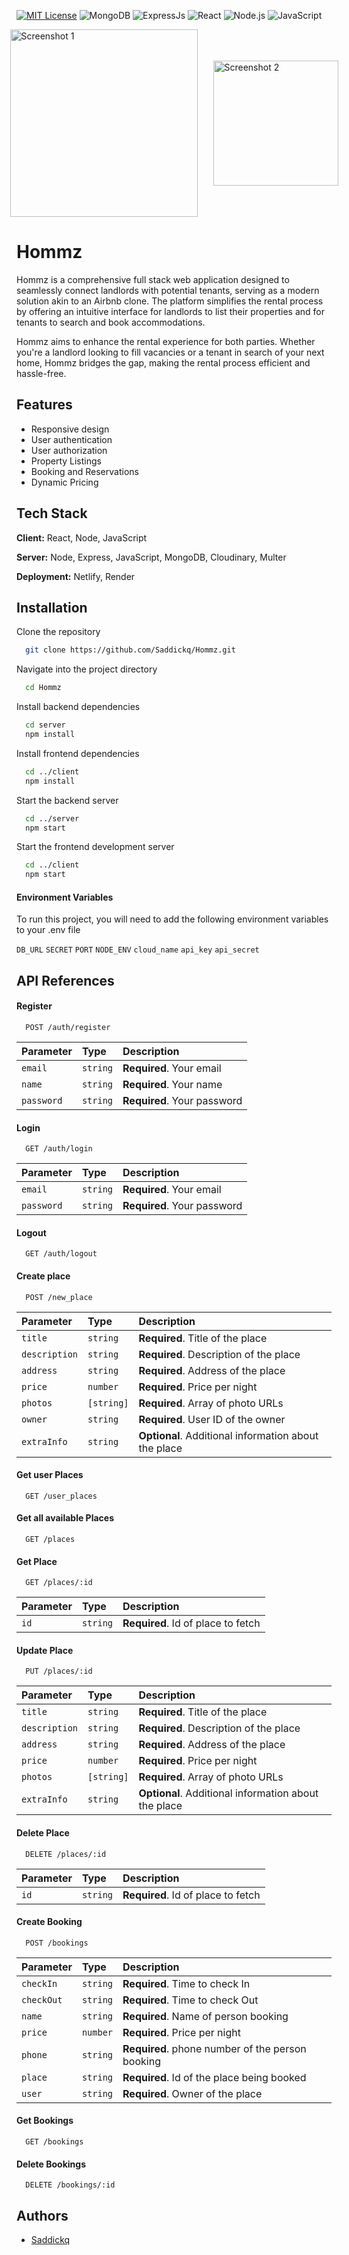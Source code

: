 [![MIT License](https://img.shields.io/badge/License-MIT-green.svg)](https://choosealicense.com/licenses/mit/)
![MongoDB](https://img.shields.io/badge/MongoDB-black.svg?logo=mongodb)
![ExpressJs](https://img.shields.io/badge/Express-black.svg?logo=nodedotjs)
![React](https://img.shields.io/badge/React-black.svg?logo=react)
![Node.js](https://img.shields.io/badge/Node.js-black.svg?logo=node.js)
![JavaScript](https://img.shields.io/badge/JavaScript-black.svg?logo=javascript)


<div style="display: flex; justify-content: center; align-items: center; width: 100%; gap: 25px;">
   <img style="width: 300px;" src="https://res.cloudinary.com/dh9q1rj0k/image/upload/v1721342993/Screenshot_from_2024-07-18_22-31-00_duqcue.png" alt="Screenshot 1">
   <img style="width: 200px;" src="https://res.cloudinary.com/dh9q1rj0k/image/upload/v1721342993/Screenshot_from_2024-07-18_22-41-30_sjmsiz.png" alt="Screenshot 2">
</div>

# Hommz

Hommz is a comprehensive full stack web application designed to seamlessly connect landlords with potential tenants, serving as a modern solution akin to an Airbnb clone. The platform simplifies the rental process by offering an intuitive interface for landlords to list their properties and for tenants to search and book accommodations. 

Hommz aims to enhance the rental experience for both parties. Whether you're a landlord looking to fill vacancies or a tenant in search of your next home, Hommz bridges the gap, making the rental process efficient and hassle-free.

## Features

- Responsive design
- User authentication
- User authorization
- Property Listings
- Booking and Reservations
- Dynamic Pricing

## Tech Stack

**Client:** React, Node, JavaScript

**Server:** Node, Express, JavaScript, MongoDB, Cloudinary, Multer

**Deployment:** Netlify, Render

## Installation

Clone the repository
```bash
  git clone https://github.com/Saddickq/Hommz.git
```

Navigate into the project directory
```bash
  cd Hommz
```

Install backend dependencies
```bash
  cd server
  npm install
```

Install frontend dependencies
```bash
  cd ../client
  npm install
```

Start the backend server
```bash
  cd ../server
  npm start
```

Start the frontend development server
```bash
  cd ../client
  npm start
```

#### Environment Variables

To run this project, you will need to add the following environment variables to your .env file

`DB_URL`
`SECRET`
`PORT`
`NODE_ENV`
`cloud_name`
`api_key`
`api_secret`

## API References

#### Register

```http
  POST /auth/register
```

| Parameter | Type     | Description                |
| :-------- | :------- | :------------------------- |
| `email`   | `string` | **Required**. Your email   |
| `name`    | `string` | **Required**. Your name    |
| `password`| `string` | **Required**. Your password|

#### Login

```http
  GET /auth/login
```

| Parameter | Type     | Description                |
| :-------- | :------- | :------------------------- |
| `email`   | `string` | **Required**. Your email   |
| `password`| `string` | **Required**. Your password|

#### Logout

```http
  GET /auth/logout
```

#### Create place

```http
  POST /new_place
```

| Parameter    | Type      | Description                                         |
| :----------- | :-------  | :-------------------------------------------------- |
| `title`      | `string`  | **Required**. Title of the place                    |
| `description`| `string`  | **Required**. Description of the place              |
| `address`    | `string`  | **Required**. Address of the place                  |
| `price`      | `number`  | **Required**. Price per night                       |
| `photos`     | `[string]`| **Required**. Array of photo URLs                   |
| `owner`      | `string`  | **Required**. User ID of the owner                  |
| `extraInfo`  | `string`  | **Optional**. Additional information about the place|

#### Get user Places

```http
  GET /user_places
```

#### Get all available Places

```http
  GET /places
```

#### Get Place

```http
  GET /places/:id
```

| Parameter | Type     | Description                        |
| :-------- | :------- | :--------------------------------- |
| `id`      | `string` | **Required**. Id of place to fetch |

#### Update Place

```http
  PUT /places/:id
```
| Parameter    | Type      | Description                                         |
| :----------- | :-------  | :-------------------------------------------------- |
| `title`      | `string`  | **Required**. Title of the place                    |
| `description`| `string`  | **Required**. Description of the place              |
| `address`    | `string`  | **Required**. Address of the place                  |
| `price`      | `number`  | **Required**. Price per night                       |
| `photos`     | `[string]`| **Required**. Array of photo URLs                   |
| `extraInfo`  | `string`  | **Optional**. Additional information about the place|

#### Delete Place

```http
  DELETE /places/:id
```

| Parameter | Type     | Description                        |
| :-------- | :------- | :--------------------------------- |
| `id`      | `string` | **Required**. Id of place to fetch |

#### Create Booking

```http
  POST /bookings
```

| Parameter | Type      | Description                                     |
| :-------- | :-------- | :---------------------------------------------- |
| `checkIn` | `string`  | **Required**. Time to check In                  |
| `checkOut`| `string`  | **Required**. Time to check Out                 |
| `name`    | `string`  | **Required**. Name of person booking            |
| `price`   | `number`  | **Required**. Price per night                   |
| `phone`   | `string`  | **Required**. phone number of the person booking|
| `place`   | `string`  | **Required**. Id of the place being booked      |
| `user`    | `string`  | **Required**. Owner of the place                |

#### Get Bookings

```http
  GET /bookings
```

#### Delete Bookings

```http
  DELETE /bookings/:id
```

## Authors

- [Saddickq](https://github.com/Saddickq)